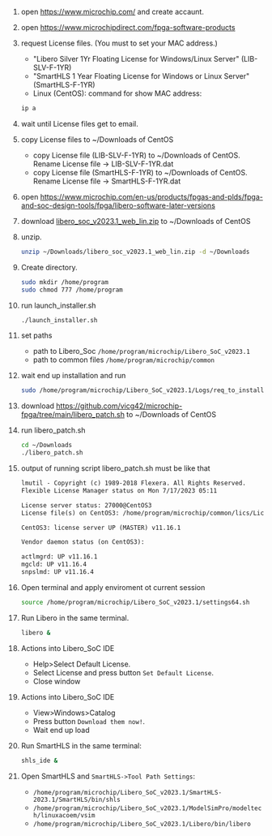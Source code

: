 1. open https://www.microchip.com/ and create accaunt.

1. open https://www.microchipdirect.com/fpga-software-products
1. request License files. (You must to set your MAC address.)
    * "Libero Silver 1Yr Floating License for Windows/Linux Server" (LIB-SLV-F-1YR)
    * "SmartHLS 1 Year Floating License for Windows or Linux Server" (SmartHLS-F-1YR)
    * Linux (CentOS): command for show MAC address:

    ``` sh
    ip a
    ```

1. wait until License files get to email.
1. copy License files to ~/Downloads of CentOS
    * copy License file (LIB-SLV-F-1YR) to ~/Downloads of CentOS. Rename License file -> LIB-SLV-F-1YR.dat
    * copy License file (SmartHLS-F-1YR) to ~/Downloads of CentOS. Rename License file -> SmartHLS-F-1YR.dat

1. open https://www.microchip.com/en-us/products/fpgas-and-plds/fpga-and-soc-design-tools/fpga/libero-software-later-versions

1. download [libero_soc_v2023.1_web_lin.zip](https://ww1.microchip.com/downloads/secure/aemdocuments/documents/fpga/media-content/fpga/v2023-1/libero_soc_v2023.1_web_lin.zip) to ~/Downloads of CentOS

1. unzip.

    ``` sh
    unzip ~/Downloads/libero_soc_v2023.1_web_lin.zip -d ~/Downloads
    ```

1. Create directory.

    ```sh
    sudo mkdir /home/program
    sudo chmod 777 /home/program
    ```

1. run launch_installer.sh

    ```sh
    ./launch_installer.sh
    ```

1. set paths
    * path to Libero_Soc `/home/program/microchip/Libero_SoC_v2023.1`
    * path to common files `/home/program/microchip/common`

1. wait end up installation and run

    ```sh
    sudo /home/program/microchip/Libero_SoC_v2023.1/Logs/req_to_install.sh
    ```

1. download https://github.com/vicg42/microchip-fpga/tree/main/libero_patch.sh to ~/Downloads of CentOS

1. run libero_patch.sh

    ```sh
    cd ~/Downloads
    ./libero_patch.sh
    ```

1. output of running script libero_patch.sh must be like that

    ``` txt
    lmutil - Copyright (c) 1989-2018 Flexera. All Rights Reserved.
    Flexible License Manager status on Mon 7/17/2023 05:11

    License server status: 27000@CentOS3
    License file(s) on CentOS3: /home/program/microchip/common/lics/License.dat:

    CentOS3: license server UP (MASTER) v11.16.1

    Vendor daemon status (on CentOS3):

    actlmgrd: UP v11.16.1
    mgcld: UP v11.16.4
    snpslmd: UP v11.16.4
    ```

1. Open terminal and apply enviroment ot current session

    ```sh
    source /home/program/microchip/Libero_SoC_v2023.1/settings64.sh
    ```

1. Run Libero in the same terminal.

    ```sh
    libero &
    ```

1. Actions into Libero_SoC IDE
    * Help>Select Default License.
    * Select License and press button `Set Default License`.
    * Close window

1. Actions into Libero_SoC IDE
    * View>Windows>Catalog
    * Press button `Download them now!`.
    * Wait end up load

1. Run SmartHLS in the same terminal:

    ```sh
    shls_ide &
    ```

1. Open SmartHLS and `SmartHLS->Tool Path Settings`:
    * `/home/program/microchip/Libero_SoC_v2023.1/SmartHLS-2023.1/SmartHLS/bin/shls`
    * `/home/program/microchip/Libero_SoC_v2023.1/ModelSimPro/modeltech/linuxacoem/vsim`
    * `/home/program/microchip/Libero_SoC_v2023.1/Libero/bin/libero`